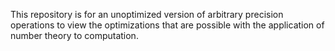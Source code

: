 This repository is for an unoptimized version of arbitrary precision
operations to view the optimizations that are possible with the application
of number theory to computation.
